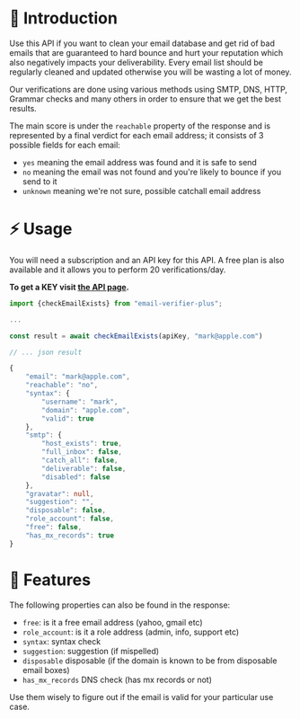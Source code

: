 # 📣 Introduction 

Use this API if you want to clean your email database and get rid of bad emails that are guaranteed to hard bounce and hurt your reputation which also negatively impacts your deliverability. Every email list should be regularly cleaned and updated otherwise you will be wasting a lot of money.

Our verifications are done using various methods using SMTP, DNS, HTTP, Grammar checks and many others in order to ensure that we get the best results.

The main score is under the `reachable` property of the response and is represented by a final verdict for each email address; it consists of 3 possible fields for each email:

- `yes` meaning the email address was found and it is safe to send
- `no` meaning the email was not found and you're likely to bounce if you send to it
- `unknown` meaning we're not sure, possible catchall email address

# ⚡ Usage

You will need a subscription and an API key for this API. A free plan is also available and it allows you to perform 20 verifications/day. 

**To get a KEY visit [the API page](https://rapidapi.com/emextools-emextools-default/api/email-verifier-plus).**

```typescript
import {checkEmailExists} from "email-verifier-plus";

...

const result = await checkEmailExists(apiKey, "mark@apple.com")

// ... json result

{
    "email": "mark@apple.com",
    "reachable": "no",
    "syntax": {
        "username": "mark",
        "domain": "apple.com",
        "valid": true
    },
    "smtp": {
        "host_exists": true,
        "full_inbox": false,
        "catch_all": false,
        "deliverable": false,
        "disabled": false
    },
    "gravatar": null,
    "suggestion": "",
    "disposable": false,
    "role_account": false,
    "free": false,
    "has_mx_records": true
}
```

# 🚀 Features

The following properties can also be found in the response:

- `free`: is it a free email address (yahoo, gmail etc)
- `role_account`: is it a role address (admin, info, support etc)
- `syntax`: syntax check
- `suggestion`: suggestion (if mispelled)
- `disposable` disposable (if the domain is known to be from disposable email boxes)
- `has_mx_records` DNS check (has mx records or not)

Use them wisely to figure out if the email is valid for your particular use case.